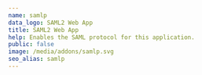 ```yaml
---
name: samlp
data_logo: SAML2 Web App
title: SAML2 Web App
help: Enables the SAML protocol for this application.
public: false
image: /media/addons/samlp.svg
seo_alias: samlp
---
```

